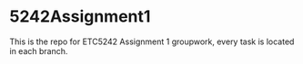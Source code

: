# 5242Assignment1

This is the repo for ETC5242 Assignment 1 groupwork, every task is located in each branch.
